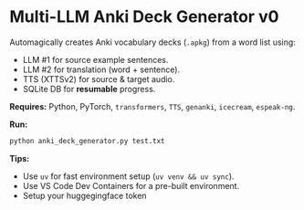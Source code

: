# Multi-LLM Anki Deck Generator v0

Automagically creates Anki vocabulary decks (`.apkg`) from a word list using:
*   LLM #1 for source example sentences.
*   LLM #2 for translation (word + sentence).
*   TTS (XTTSv2) for source & target audio.
*   SQLite DB for **resumable** progress.

**Requires:** Python, PyTorch, `transformers`, `TTS`, `genanki`, `icecream`, `espeak-ng`.

**Run:**
```bash
python anki_deck_generator.py test.txt  
```
**Tips:**
*   Use `uv` for fast environment setup (`uv venv && uv sync`).
*   Use VS Code Dev Containers for a pre-built environment.
*   Setup your huggegingface token